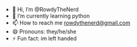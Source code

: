 - 👋 Hi, I’m @RowdyTheNerd
- 🌱 I’m currently learning python
- 📫 How to reach me rowdythenerd@gmail.com
- 😄 Pronouns: they/he/she
- ⚡ Fun fact: im left handed 

<!---
RowdyTheNerd/RowdyTheNerd is a ✨ special ✨ repository because its `README.md` (this file) appears on your GitHub profile.
You can click the Preview link to take a look at your changes.
--->
